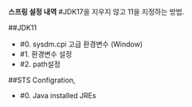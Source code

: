 
**스프링 설정 내역**
#JDK17을 지우지 않고 11을 지정하는 방법.

##JDK11
- #0. sysdm.cpi 고급 환경변수 (Window)
- #1. 환경변수 설정
- #2. path설정

##STS Configration, 
- #0. Java installed JREs
  
  
